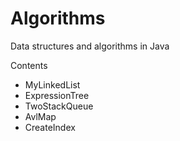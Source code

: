 # Algorithms
Data structures and algorithms in Java

Contents
- MyLinkedList
- ExpressionTree
- TwoStackQueue
- AvlMap
- CreateIndex
